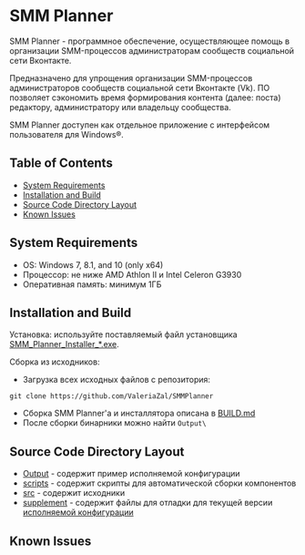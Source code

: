 # SMM Planner

SMM Planner - программное обеспечение, осуществляющее помощь в организации SMM-процессов администраторам сообществ социальной сети Вконтакте.

Предназначено для упрощения организации SMM-процессов администраторов сообществ социальной сети Вконтакте (Vk). ПО позволяет сэкономить время формирования контента (далее: поста) редактору, администратору или владельцу сообщества.

SMM Planner доступен как отдельное приложение с интерфейсом пользователя для Windows®.

## Table of Contents
* [System Requirements](#system-requirements)
* [Installation and Build](#installation-and-build)
* [Source Code Directory Layout](#source-code-directory-layout)
* [Known Issues](#known-issues)


## System Requirements

- OS: Windows 7, 8.1, and 10 (only x64)
- Процессор: не ниже AMD Athlon II и Intel Celeron G3930
- Оперативная память: минимум 1ГБ


## Installation and Build

Установка: используйте поставляемый файл установщика [SMM_Planner_Installer_*.exe](https://github.com/ValeriaZal/SMMPlanner/releases).

Сборка из исходников:
- Загрузка всех исходных файлов с репозитория:
```
git clone https://github.com/ValeriaZal/SMMPlanner
```
- Сборка SMM Planner'a и инсталлятора описана в [BUILD.md](https://github.com/ValeriaZal/SMMPlanner/blob/docs/BUILD.md)
- После сборки бинарники можно найти `Output\`


## Source Code Directory Layout
* [Output](Output) - содержит пример исполняемой конфигурации
* [scripts](scripts) - содержит скрипты для автоматической сборки компонентов
* [src](src) - содержит исходники
* [supplement](supplement) - содержит файлы для отладки для текущей версии [исполняемой конфигурации](Output)


## Known Issues
